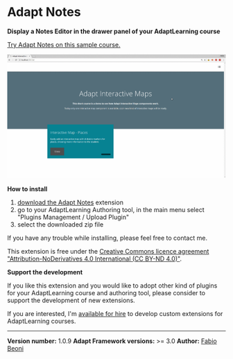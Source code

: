 # Adapt Notes

**Display a Notes Editor in the drawer panel of your AdaptLearning course**

<p><a href="https://fabiobeoni.github.io/adapt/" target="_blank">Try Adapt Notes on this sample course.</a></p>

<p>
    <img src="docs/anim.gif" alt="Adapt Notes, student takes notes on e-learning course" />
</p>

**How to install**

<ol>
 <li><a href="https://github.com/fabiobeoni/adapt-notes/archive/master.zip">download the Adapt Notes</a> extension</li>
 <li>go to your AdaptLearning Authoring tool, in the main menu select "Plugins Management / Upload Plugin"</li>
 <li>select the downloaded zip file</li>
</ol>

<p>If you have any trouble while installing, please feel free to contact me.</p>

<p>This extension is free under the <a href="LICENSE">Creative Commons licence agreement "Attribution-NoDerivatives 4.0 International (CC BY-ND 4.0)"</a>.</p>


**Support the development**
<p>
If you like this extension and you would like to adopt other kind of plugins
for your AdaptLearning course and authoring tool, please consider to support the development of new extensions. 
</p>
<p>
If you are interested, I'm <a href="https://it.linkedin.com/in/fabio-beoni-6a7848101">available for hire</a> to develop custom extensions for AdaptLearning courses.
</p>

----------------------------
**Version number:**  1.0.9
**Adapt Framework versions:**  >= 3.0
**Author:** <a href="https://it.linkedin.com/in/fabio-beoni-6a7848101" target="_blanck">Fabio Beoni</a>
